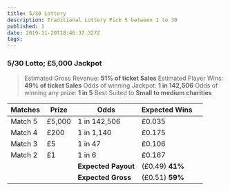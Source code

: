 ```yaml
---
title: 5/30 Lottery
description: Traditional Lottery Pick 5 between 1 to 30 
published: 1
date: 2019-11-20T18:46:37.327Z
tags: 
---
```


### 5/30 Lotto;  £5,000 Jackpot

>Estimated Gross Revenue: **51% of ticket Sales** 
Estimated Player Wins: **49% of ticket Sales** 
Odds of winning Jackpot: **1 in 142,506** 
Odds of winning any prize: **1 in 5** 
Best Suited to **Small to medium charities** 

| Matches       | Prize   | Odds                             | Expected Wins         |                       |
|---------------|---------|----------------------------------|-----------------------|-----------------------|
| Match 5       | £5,000 | 1 in 142,506                  | £0.035                |                       |
| Match 4       | £200  | 1 in 1,140                      | £0.175                |                       |
| Match 3       | £5     | 1 in 47                         | £0.106                 |                       |
| Match 2       | £1      | 1 in 6                          | £0.167                |                       |                |
| |       |**Expected Payout**  | (£0.49) **41%**  |  |
| |       |**Expected Gross**  | (£0.51) **59%**   |  |